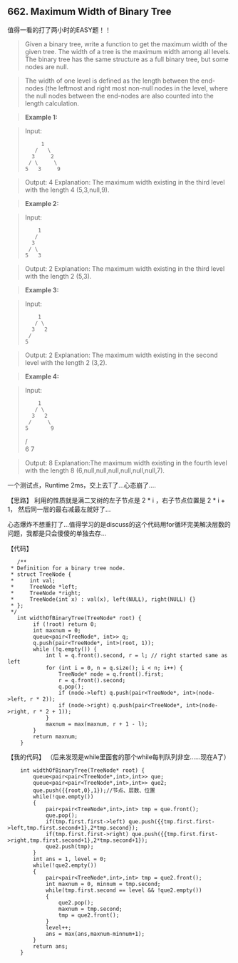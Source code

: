 ## 662. Maximum Width of Binary Tree

值得一看的打了两小时的EASY题！！

> Given a binary tree, write a function to get the maximum width of the given tree. The width of a tree is the maximum width among all levels. The binary tree has the same structure as a full binary tree, but some nodes are null.

>The width of one level is defined as the length between the end-nodes (the leftmost and right most non-null nodes in the level, where the null nodes between the end-nodes are also counted into the length calculation.

>**Example 1:**

>Input: 
>
>          1
>        /   \
>       3     2
>      / \     \  
>     5   3     9 

>Output: 4
>Explanation: The maximum width existing in the third level with the length 4 (5,3,null,9).

>**Example 2:**

>Input: 
>
>         1
>        /  
>       3    
>      / \       
>     5   3     

>Output: 2
>Explanation: The maximum width existing in the third level with the length 2 (5,3).

>**Example 3:**

>Input: 
>
>         1
>        / \
>       3   2 
>      /        
>     5      

>Output: 2
>Explanation: The maximum width existing in the second level with the length 2 (3,2).

>**Example 4:**

>Input: 
>
>         1
>        / \
>       3   2
>      /     \  
>     5       9 
>    /         \
>   6           7

>Output: 8
>Explanation:The maximum width existing in the fourth level with the length 8 (6,null,null,null,null,null,null,7).


一个测试点，Runtime 2ms，交上去T了...心态崩了....


【思路】
利用的性质就是满二叉树的左子节点是 2 * i ，右子节点位置是 2 * i + 1， 然后同一层的最右减最左就好了...

心态爆炸不想重打了...值得学习的是discuss的这个代码用for循环完美解决层数的问题，我都是只会傻傻的单独去存...

【代码】
```
   /**
 * Definition for a binary tree node.
 * struct TreeNode {
 *     int val;
 *     TreeNode *left;
 *     TreeNode *right;
 *     TreeNode(int x) : val(x), left(NULL), right(NULL) {}
 * };
 */
   int widthOfBinaryTree(TreeNode* root) {
        if (!root) return 0;
        int maxnum = 0;
        queue<pair<TreeNode*, int>> q;
        q.push(pair<TreeNode*, int>(root, 1));
        while (!q.empty()) {
            int l = q.front().second, r = l; // right started same as left
            for (int i = 0, n = q.size(); i < n; i++) {
                TreeNode* node = q.front().first;
                r = q.front().second;
                q.pop();
                if (node->left) q.push(pair<TreeNode*, int>(node->left, r * 2));
                if (node->right) q.push(pair<TreeNode*, int>(node->right, r * 2 + 1));
            }
            maxnum = max(maxnum, r + 1 - l);
        }
        return maxnum;
    }
```

【我的代码】
（后来发现是while里面套的那个while每判队列非空……现在A了）
```
    int widthOfBinaryTree(TreeNode* root) {
    	queue<pair<pair<TreeNode*,int>,int>> que;
    	queue<pair<pair<TreeNode*,int>,int>> que2;
    	que.push({{root,0},1});//节点、层数、位置 
    	while(!que.empty())
    	{
    		pair<pair<TreeNode*,int>,int> tmp = que.front();
    		que.pop();
    		if(tmp.first.first->left) que.push({{tmp.first.first->left,tmp.first.second+1},2*tmp.second});
    		if(tmp.first.first->right) que.push({{tmp.first.first->right,tmp.first.second+1},2*tmp.second+1});
    		que2.push(tmp);
		}
		int ans = 1, level = 0;
		while(!que2.empty())
		{
			pair<pair<TreeNode*,int>,int> tmp = que2.front();
    		int maxnum = 0, minnum = tmp.second;
			while(tmp.first.second == level && !que2.empty())
			{
				que2.pop();
				maxnum = tmp.second;
				tmp = que2.front();
			}
			level++;
			ans = max(ans,maxnum-minnum+1);
		}
		return ans;
    } 
```